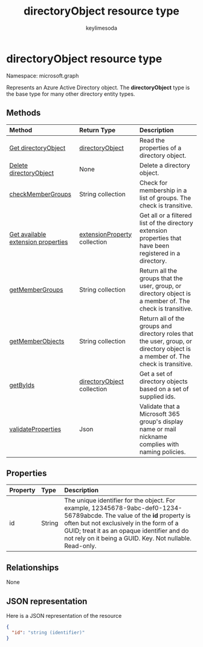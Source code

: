 ﻿---
title: "directoryObject resource type"
description: "Represents an Azure Active Directory object. The **directoryObject** type is the base type for many other directory entity types."
localization_priority: Priority
author: "keylimesoda"
ms.prod: "microsoft-identity-platform"
doc_type: resourcePageType
---

# directoryObject resource type

Namespace: microsoft.graph

Represents an Azure Active Directory object. The **directoryObject** type is the base type for many other directory entity types.

## Methods

| Method                                                                                          | Return Type                                                       | Description                                                                                                                     |
| :---------------------------------------------------------------------------------------------- | :---------------------------------------------------------------- | :------------------------------------------------------------------------------------------------------------------------------ |
| [Get directoryObject](../api/directoryobject-get.md)                                            | [directoryObject](directoryobject.md)                             | Read the properties  of a directory object.                                                                                     |
| [Delete directoryObject](../api/directoryobject-delete.md)                                      | None                                                              | Delete a directory object.                                                                                                      |
| [checkMemberGroups](../api/directoryobject-checkmembergroups.md)                                | String collection                                                 | Check for membership in a list of groups. The check is transitive.                                                              |
| [Get available extension properties](../api/directoryobject-getavailableextensionproperties.md) | [extensionProperty](../resources/extensionproperty.md) collection | Get all or a filtered list of the directory extension properties that have been registered in a directory.                      |
| [getMemberGroups](../api/directoryobject-getmembergroups.md)                                    | String collection                                                 | Return all the groups that the user, group, or directory object is a member of. The check is transitive.                        |
| [getMemberObjects](../api/directoryobject-getmemberobjects.md)                                  | String collection                                                 | Return all of the groups and directory roles that the user, group, or directory object is a member of. The check is transitive. |
| [getByIds](../api/directoryobject-getbyids.md)                                                  | [directoryObject](directoryobject.md) collection                  | Get a set of directory objects based on a set of supplied ids.                                                                  |
| [validateProperties](../api/directoryobject-validateproperties.md)                              | Json                                                              | Validate that a Microsoft 365 group's display name or mail nickname complies with naming policies.                              |

## Properties

| Property | Type   | Description                                                                                                                                                                                                                                                                    |
| :------- | :----- | :----------------------------------------------------------------------------------------------------------------------------------------------------------------------------------------------------------------------------------------------------------------------------- |
| id       | String | The unique identifier for the object. For example, 12345678-9abc-def0-1234-56789abcde. The value of the **id** property is often but not exclusively in the form of a GUID; treat it as an opaque identifier and do not rely on it being a GUID. Key. Not nullable. Read-only. |

## Relationships

None

## JSON representation

Here is a JSON representation of the resource

<!--{
  "blockType": "resource",
  "openType": true,
  "optionalProperties": [],
  "keyProperty": "id",
  "baseType": "microsoft.graph.entity",
  "@odata.type": "microsoft.graph.directoryObject",
  "@odata.annotations": [
    {
      "capabilities": {
        "skippable": false,
        "countable": false,
        "expandable": false,
        "filterable": false,
        "referenceable": false,
        "selectable": false
      }
    }
  ]
}-->

```json
{
  "id": "string (identifier)"
}

```

<!-- uuid: 8fcb5dbc-d5aa-4681-8e31-b001d5168d79
2015-10-25 14:57:30 UTC -->

<!-- {
  "type": "#page.annotation",
  "description": "directoryObject resource",
  "keywords": "",
  "section": "documentation",
  "tocPath": ""
}-->
